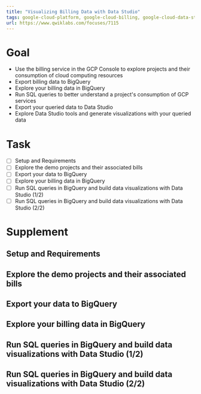 ```yaml
---
title: "Visualizing Billing Data with Data Studio"
tags: google-cloud-platform, google-cloud-billing, google-cloud-data-studio
url: https://www.qwiklabs.com/focuses/7115
---
```


# Goal
- Use the billing service in the GCP Console to explore projects and their consumption of cloud computing resources
- Export billing data to BigQuery
- Explore your billing data in BigQuery
- Run SQL queries to better understand a project's consumption of GCP services
- Export your queried data to Data Studio
- Explore Data Studio tools and generate visualizations with your queried data

# Task
- [ ] Setup and Requirements
- [ ] Explore the demo projects and their associated bills
- [ ] Export your data to BigQuery
- [ ] Explore your billing data in BigQuery
- [ ] Run SQL queries in BigQuery and build data visualizations with Data Studio (1/2)
- [ ] Run SQL queries in BigQuery and build data visualizations with Data Studio (2/2)

# Supplement
## Setup and Requirements
## Explore the demo projects and their associated bills
## Export your data to BigQuery
## Explore your billing data in BigQuery
## Run SQL queries in BigQuery and build data visualizations with Data Studio (1/2)
## Run SQL queries in BigQuery and build data visualizations with Data Studio (2/2)
